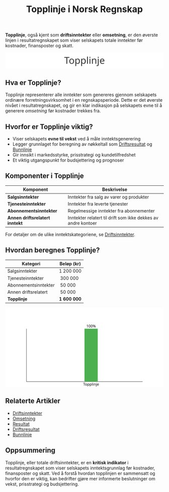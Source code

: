 ﻿---
title: "Topplinje i Norsk Regnskap"
seoTitle: "Topplinje i Norsk Regnskap"
description: '**Topplinje**, også kjent som **driftsinntekter** eller **omsetning**, er den øverste linjen i resultatregnskapet som viser selskapets totale inntekter før k...'
---

**Topplinje**, også kjent som **driftsinntekter** eller **omsetning**, er den øverste linjen i resultatregnskapet som viser selskapets totale inntekter før kostnader, finansposter og skatt.

![Illustrasjon av Topplinje](topplinje-image.svg)

## Hva er Topplinje?

Topplinje representerer alle inntekter som genereres gjennom selskapets ordinære forretningsvirksomhet i en regnskapsperiode. Dette er det øverste nivået i resultatregnskapet, og gir en klar indikasjon på selskapets evne til å generere *omsetning* før kostnader trekkes fra.

## Hvorfor er Topplinje viktig?

- Viser selskapets **evne til vekst** ved å måle inntektsgenerering
- Legger grunnlaget for beregning av nøkkeltall som [Driftsresultat](/blogs/regnskap/hva-er-driftsresultat "Hva er Driftsresultat? Beregning og Nøkkeltall") og [Bunnlinje](/blogs/regnskap/bunnlinje "Bunnlinje i Norsk Regnskap: Definisjon, Beregning og Eksempler")
- Gir innsikt i markedsstyrke, prisstrategi og kundetilfredshet
- Et viktig utgangspunkt for budsjettering og prognoser

## Komponenter i Topplinje

| Komponent              | Beskrivelse                                                      |
|------------------------|------------------------------------------------------------------|
| **Salgsinntekter**     | Inntekter fra salg av varer og produkter                         |
| **Tjenesteinntekter**  | Inntekter fra leverte tjenester                                  |
| **Abonnementsinntekter**| Regelmessige inntekter fra abonnementer                          |
| **Annen driftsrelatert inntekt** | Inntekter relatert til drift som ikke dekkes av andre kontoer |

For detaljer om de ulike inntektskategoriene, se [Driftsinntekter](/blogs/regnskap/hva-er-driftsinntekter "Hva er Driftsinntekter? Komplett Guide til Driftsinntekter i Regnskap").

## Hvordan beregnes Topplinje?

| Kategori               | Beløp (kr)                                                      |
|------------------------|-----------------------------------------------------------------|
| Salgsinntekter         | 1 200 000                                                       |
| Tjenesteinntekter      |   300 000                                                       |
| Abonnementsinntekter   |    50 000                                                       |
| Annen driftsrelatert   |    50 000                                                       |
| **Topplinje**           | **1 600 000**                                                   |

![Eksempel på Topplinje](topplinje-eksempel.svg)

## Relaterte Artikler

* [Driftsinntekter](/blogs/regnskap/hva-er-driftsinntekter "Hva er Driftsinntekter? Komplett Guide til Driftsinntekter i Regnskap")
* [Omsetning](/blogs/regnskap/hva-er-omsetning "Hva er Omsetning? Komplett Guide til Omsetning i Regnskap og Skatt")
* [Resultat](/blogs/regnskap/resultat "Resultat i Norsk Regnskap: Definisjon, Typer og Eksempler")
* [Driftsresultat](/blogs/regnskap/hva-er-driftsresultat "Hva er Driftsresultat? Beregning og Nøkkeltall")
* [Bunnlinje](/blogs/regnskap/bunnlinje "Bunnlinje i Norsk Regnskap: Definisjon, Beregning og Eksempler")

## Oppsummering

Topplinje, eller totale driftsinntekter, er en **kritisk indikator** i resultatregnskapet som viser selskapets inntektsgrunnlag før kostnader, finansposter og skatt. Ved å forstå hvordan topplinjen er sammensatt og hvorfor den er viktig, kan bedrifter gjøre mer informerte beslutninger om vekst, prisstrategi og budsjettering.









